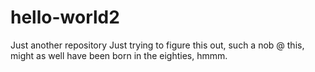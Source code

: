 # hello-world2
Just another repository 
Just trying to figure this out, such a nob @ this, might as well have been born in the eighties, hmmm.

